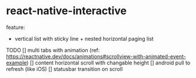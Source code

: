 # react-native-interactive

feature:
- vertical list with sticky line + nested horizontal paging list

TODO
[] multi tabs with animation (ref: <https://reactnative.dev/docs/animations#scrollview-with-animated-event-example>)
[] content horizontal scroll with changable height
[] android pull to refresh (like iOS)
[] statusbar transition on scroll
